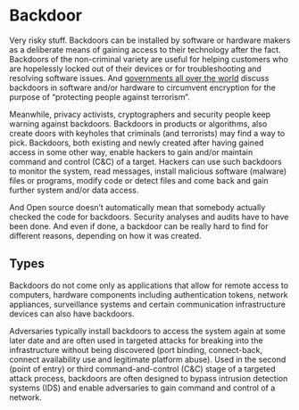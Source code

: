 # Backdoor

Very risky stuff. Backdoors can be installed by software or hardware makers as a deliberate means of gaining access to their technology after the fact. Backdoors of the non-criminal variety are useful for helping customers who are hopelessly locked out of their devices or for troubleshooting and resolving software issues. And [governments all over the world](e2ee/adversaries/E2EE-adversary.md) discuss backdoors in software and/or hardware to circumvent encryption for the purpose of “protecting people against terrorism”.

Meanwhile, privacy activists, cryptographers and security people keep warning against backdoors. Backdoors in products or algorithms, also create doors with keyholes that criminals (and terrorists) may find a way to pick. Backdoors, both existing and newly created after having gained access in some other way, enable hackers to gain and/or maintain command and control (C&C) of a target. Hackers can use such backdoors to monitor the system, read messages, install malicious software (malware) files or programs, modify code or detect files and come back and gain further system and/or data access.

And Open source doesn’t automatically mean that somebody actually checked the code for backdoors. Security analyses and audits have to have been done. And even if done, a backdoor can be really hard to find for different reasons, depending on how it was created. 

## Types

Backdoors do not come only as applications that allow for remote access to computers, hardware components including authentication tokens, network appliances, surveillance systems and certain communication infrastructure devices can also have backdoors.

Adversaries typically install backdoors to access the system again at some later date and are often used in targeted attacks for breaking into the infrastructure without being discovered (port binding, connect-back, connect availability use and legitimate platform abuse). Used in the second (point of entry) or third command-and-control (C&C) stage of a targeted attack process, backdoors are often designed to bypass intrusion detection systems (IDS) and enable adversaries to gain command and control of a network.
